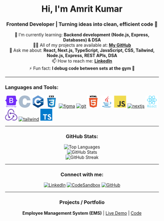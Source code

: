 <h1 align="center">Hi, I'm Amrit Kumar</h1>
<h3 align="center">Frontend Developer | Turning ideas into clean, efficient code 🚀</h3>

<p align="center">
  🌱 I’m currently learning: <b>Backend development (Node.js, Express, Databases) & DSA</b><br>
  👨‍💻 All of my projects are available at: <b><a href="https://github.com/amritkumar8506">My GitHub</a></b><br>
  💬 Ask me about: <b>React, Next.js, TypeScript, JavaScript, CSS, Tailwind, Node.js, Express, REST APIs, DSA</b><br>
  📫 How to reach me: <b><a href="https://www.linkedin.com/in/amrit-kumar-582a96200/">LinkedIn</a></b><br>
  ⚡ Fun fact: <b>I debug code between sets at the gym 💪</b>
</p>

---

<h3 align="left">Languages and Tools:</h3>
<p align="left">
  <a href="https://getbootstrap.com" target="_blank"><img src="https://raw.githubusercontent.com/devicons/devicon/master/icons/bootstrap/bootstrap-plain-wordmark.svg" alt="bootstrap" width="40" height="40"/></a>
  <a href="https://www.cprogramming.com/" target="_blank"><img src="https://raw.githubusercontent.com/devicons/devicon/master/icons/c/c-original.svg" alt="c" width="40" height="40"/></a>
  <a href="https://www.w3schools.com/cpp/" target="_blank"><img src="https://raw.githubusercontent.com/devicons/devicon/master/icons/cplusplus/cplusplus-original.svg" alt="cplusplus" width="40" height="40"/></a>
  <a href="https://www.w3schools.com/css/" target="_blank"><img src="https://raw.githubusercontent.com/devicons/devicon/master/icons/css3/css3-original-wordmark.svg" alt="css3" width="40" height="40"/></a>
  <a href="https://www.figma.com/" target="_blank"><img src="https://www.vectorlogo.zone/logos/figma/figma-icon.svg" alt="figma" width="40" height="40"/></a>
  <a href="https://git-scm.com/" target="_blank"><img src="https://www.vectorlogo.zone/logos/git-scm/git-scm-icon.svg" alt="git" width="40" height="40"/></a>
  <a href="https://www.w3.org/html/" target="_blank"><img src="https://raw.githubusercontent.com/devicons/devicon/master/icons/html5/html5-original-wordmark.svg" alt="html5" width="40" height="40"/></a>
  <a href="https://www.java.com" target="_blank"><img src="https://raw.githubusercontent.com/devicons/devicon/master/icons/java/java-original.svg" alt="java" width="40" height="40"/></a>
  <a href="https://developer.mozilla.org/en-US/docs/Web/JavaScript" target="_blank"><img src="https://raw.githubusercontent.com/devicons/devicon/master/icons/javascript/javascript-original.svg" alt="javascript" width="40" height="40"/></a>
  <a href="https://nextjs.org/" target="_blank"><img src="https://cdn.worldvectorlogo.com/logos/nextjs-2.svg" alt="nextjs" width="40" height="40"/></a>
  <a href="https://reactjs.org/" target="_blank"><img src="https://raw.githubusercontent.com/devicons/devicon/master/icons/react/react-original-wordmark.svg" alt="react" width="40" height="40"/></a>
  <a href="https://redux.js.org" target="_blank"><img src="https://raw.githubusercontent.com/devicons/devicon/master/icons/redux/redux-original.svg" alt="redux" width="40" height="40"/></a>
  <a href="https://tailwindcss.com/" target="_blank"><img src="https://www.vectorlogo.zone/logos/tailwindcss/tailwindcss-icon.svg" alt="tailwind" width="40" height="40"/></a>
  <a href="https://www.typescriptlang.org/" target="_blank"><img src="https://raw.githubusercontent.com/devicons/devicon/master/icons/typescript/typescript-original.svg" alt="typescript" width="40" height="40"/></a>
</p>

---

<h3 align="center">GitHub Stats:</h3>
<p align="center">
  <img src="https://github-readme-stats.vercel.app/api/top-langs?username=amritkumar8506&show_icons=true&locale=en&layout=compact&theme=dark" alt="Top Languages" />
  <br>
  <img src="https://github-readme-stats.vercel.app/api?username=amritkumar8506&show_icons=true&locale=en&theme=dark" alt="GitHub Stats" />
  <br>
  <img src="https://github-readme-streak-stats.herokuapp.com/?user=amritkumar8506&theme=dark" alt="GitHub Streak" />
</p>

---

<h3 align="center">Connect with me:</h3>
<p align="center">
  <a href="https://linkedin.com/in/amrit-kumar-582a96200" target="_blank"><img src="https://raw.githubusercontent.com/rahuldkjain/github-profile-readme-generator/master/src/images/icons/Social/linked-in-alt.svg" alt="LinkedIn" height="30" width="40" /></a>
  <a href="https://codesandbox.com/amritkumar8410" target="_blank"><img src="https://raw.githubusercontent.com/rahuldkjain/github-profile-readme-generator/master/src/images/icons/Social/codesandbox.svg" alt="CodeSandbox" height="30" width="40" /></a>
  <a href="https://github.com/amritkumar8506" target="_blank"><img src="https://raw.githubusercontent.com/rahuldkjain/github-profile-readme-generator/master/src/images/icons/Social/github.svg" alt="GitHub" height="30" width="40" /></a>
</p>

---

<h3 align="center">Projects / Portfolio</h3>
<p align="center">
  <b>Employee Management System (EMS)</b> | <a href="https://employeee-mangement-system.netlify.app/">Live Demo</a> | <a href="https://github.com/amritkumar8506/Employee-Management-System">Code</a><br>
  <!-- You can add more projects like this -->
</p>
